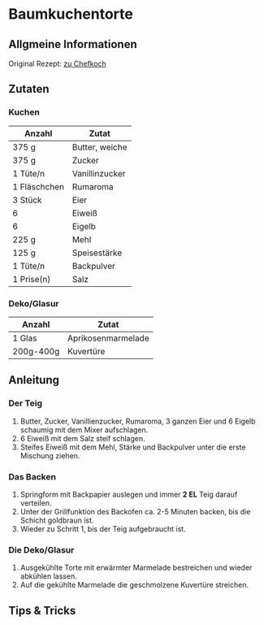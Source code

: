 # Baumkuchentorte

## Allgmeine Informationen
Original Rezept: [zu Chefkoch](http://www.chefkoch.de/rezepte/2077351335729411/Baumkuchentorte.html)

## Zutaten

### Kuchen

| Anzahl        | Zutat               |
|---------------|---------------------|
| 375 g	        | Butter, weiche      |
| 375 g	        | Zucker              |
| 1 Tüte/n      |	Vanillinzucker      |
| 1 Fläschchen  | Rumaroma            |
| 3 Stück       | Eier                |
| 6             |	Eiweiß              |
| 6 	          | Eigelb              |
| 225 g	        | Mehl                |
| 125 g	        | Speisestärke        |
| 1 Tüte/n	    | Backpulver          |
| 1 Prise(n)	  | Salz                |

### Deko/Glasur

| Anzahl        | Zutat               |
|---------------|---------------------|
| 1 Glas	      | Aprikosenmarmelade  |
| 200g-400g     | Kuvertüre           |

## Anleitung

### Der Teig
1. Butter, Zucker, Vanillienzucker, Rumaroma, 3 ganzen Eier und 6 Eigelb schaumig mit dem Mixer aufschlagen.
2. 6 Eiweiß mit dem Salz steif schlagen.
3. Steifes Eiweiß mit dem Mehl, Stärke und Backpulver unter die erste Mischung ziehen.

### Das Backen
1. Springform mit Backpapier auslegen und immer __2 EL__ Teig darauf verteilen.
2. Unter der Grillfunktion des Backofen ca. 2-5 Minuten backen, bis die Schicht goldbraun ist.
3. Wieder zu Schritt 1, bis der Teig aufgebraucht ist.

### Die Deko/Glasur
1. Ausgekühlte Torte mit erwärmter Marmelade bestreichen und wieder abkühlen lassen.
2. Auf die gekühlte Marmelade die geschmolzene Kuvertüre streichen.

## Tips & Tricks
